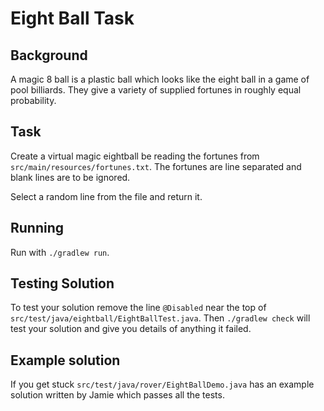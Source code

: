 # Eight Ball Task

## Background

A magic 8 ball is a plastic ball which looks like the eight ball in a game of pool billiards.
They give a variety of supplied fortunes in roughly equal probability.

## Task

Create a virtual magic eightball be reading the fortunes from `src/main/resources/fortunes.txt`.
The fortunes are line separated and blank lines are to be ignored.

Select a random line from the file and return it.

## Running

Run with `./gradlew run`.

## Testing Solution

To test your solution remove the line `@Disabled` near the top of `src/test/java/eightball/EightBallTest.java`.
Then `./gradlew check` will test your solution and give you details of anything it failed.

## Example solution

If you get stuck `src/test/java/rover/EightBallDemo.java` has an example solution written by Jamie which passes all the tests.
